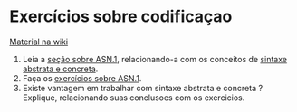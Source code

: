 # Exercícios sobre codificaçao

[Material na wiki](https://wiki.sj.ifsc.edu.br/index.php/PTC29008:_Projeto_2:_Codificação_de_Mensagens)

1. Leia a [seção sobre ASN.1](https://wiki.sj.ifsc.edu.br/index.php/PTC29008:_Projeto_2:_Codifica%C3%A7%C3%A3o_de_Mensagens#ASN.1), relacionando-a com os conceitos de [sintaxe abstrata e concreta](https://wiki.sj.ifsc.edu.br/index.php/PTC29008:_Projeto_2:_Codifica%C3%A7%C3%A3o_de_Mensagens#Sintaxe_abstrata).
1. Faça os [exercícios sobre ASN.1](https://wiki.sj.ifsc.edu.br/index.php/PTC29008:_Projeto_2:_Codifica%C3%A7%C3%A3o_de_Mensagens#Atividade_2).
1. Existe vantagem em trabalhar com sintaxe abstrata e concreta ? Explique, relacionando suas conclusoes com os exercicios.

